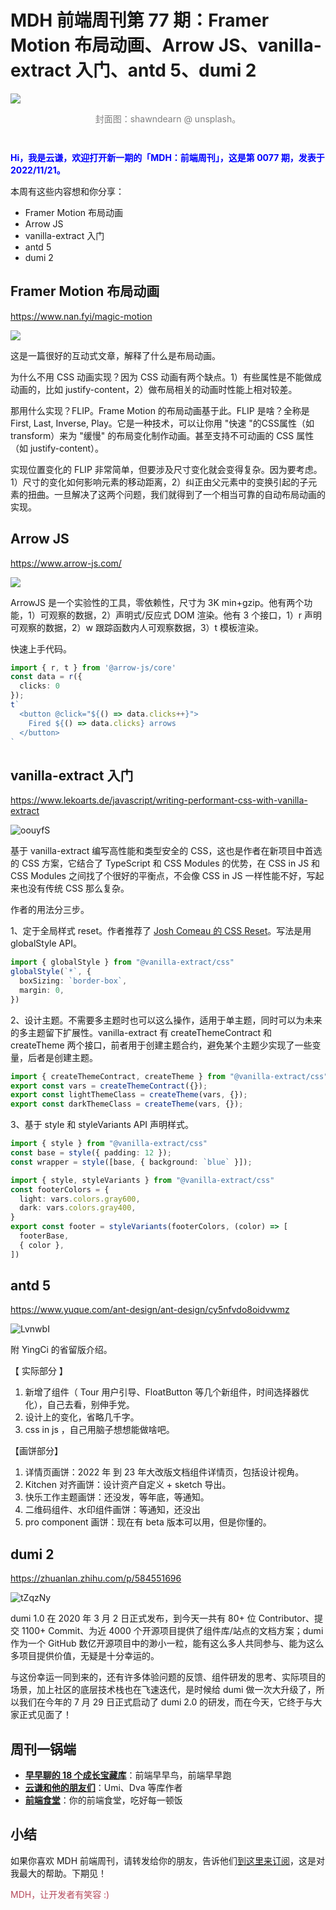 # MDH 前端周刊第 77 期：Framer Motion 布局动画、Arrow JS、vanilla-extract 入门、antd 5、dumi 2

<img src="https://image-1256177414.cos.ap-shanghai.myqcloud.com/uPic/shawn-dearn-sgY1DaqB8AU-unsplash.jpg" style="margin:0;padding:0;vertical-align:middle;" />

<p style="color:gray;text-align:center;margin-bottom:3em;">封面图：shawndearn @ unsplash。</p>

<p style="color:blue;font-weight:bold;">Hi，我是云谦，欢迎打开新一期的「MDH：前端周刊」，这是第 0077 期，发表于 2022/11/21。</p>

本周有这些内容想和你分享：

- Framer Motion 布局动画
- Arrow JS
- vanilla-extract 入门
- antd 5
- dumi 2

## Framer Motion 布局动画
https://www.nan.fyi/magic-motion

![](https://image-1256177414.cos.ap-shanghai.myqcloud.com/picgo/20221118232813.png)

这是一篇很好的互动式文章，解释了什么是布局动画。

为什么不用 CSS 动画实现？因为 CSS 动画有两个缺点。1）有些属性是不能做成动画的，比如 justify-content，2）做布局相关的动画时性能上相对较差。

那用什么实现？FLIP。Frame Motion 的布局动画基于此。FLIP 是啥？全称是 First, Last, Inverse, Play。它是一种技术，可以让你用 "快速 "的CSS属性（如transform）来为 "缓慢" 的布局变化制作动画。甚至支持不可动画的 CSS 属性（如 justify-content）。

实现位置变化的 FLIP 非常简单，但要涉及尺寸变化就会变得复杂。因为要考虑。1）尺寸的变化如何影响元素的移动距离，2）纠正由父元素中的变换引起的子元素的扭曲。一旦解决了这两个问题，我们就得到了一个相当可靠的自动布局动画的实现。

## Arrow JS
https://www.arrow-js.com/

![](https://image-1256177414.cos.ap-shanghai.myqcloud.com/picgo/20221119164127.png)

ArrowJS 是一个实验性的工具，零依赖性，尺寸为 3K min+gzip。他有两个功能，1）可观察的数据，2）声明式/反应式 DOM 渲染。他有 3 个接口，1）r 声明可观察的数据，2）w 跟踪函数内人可观察数据，3）t 模板渲染。

快速上手代码。

```ts
import { r, t } from '@arrow-js/core'
const data = r({
  clicks: 0
});
t`
  <button @click="${() => data.clicks++}">
    Fired ${() => data.clicks} arrows
  </button>
`
```

## vanilla-extract 入门
https://www.lekoarts.de/javascript/writing-performant-css-with-vanilla-extract

![oouyfS](https://image-1256177414.cos.ap-shanghai.myqcloud.com/uPic/oouyfS.png)

基于 vanilla-extract 编写高性能和类型安全的 CSS，这也是作者在新项目中首选的 CSS 方案，它结合了 TypeScript 和 CSS Modules 的优势，在 CSS in JS 和 CSS Modules 之间找了个很好的平衡点，不会像 CSS in JS 一样性能不好，写起来也没有传统 CSS 那么复杂。

作者的用法分三步。

1、定于全局样式 reset。作者推荐了 [Josh Comeau 的 CSS Reset](https://www.joshwcomeau.com/css/custom-css-reset/)。写法是用 globalStyle API。

```ts
import { globalStyle } from "@vanilla-extract/css"
globalStyle(`*`, {
  boxSizing: `border-box`,
  margin: 0,
})
```

2、设计主题。不需要多主题时也可以这么操作，适用于单主题，同时可以为未来的多主题留下扩展性。vanilla-extract 有 createThemeContract 和 createTheme 两个接口，前者用于创建主题合约，避免某个主题少实现了一些变量，后者是创建主题。

```ts
import { createThemeContract, createTheme } from "@vanilla-extract/css";
export const vars = createThemeContract({});
export const lightThemeClass = createTheme(vars, {});
export const darkThemeClass = createTheme(vars, {});
```

3、基于 style 和 styleVariants API 声明样式。

```ts
import { style } from "@vanilla-extract/css"
const base = style({ padding: 12 });
const wrapper = style([base, { background: `blue` }]);
```

```ts
import { style, styleVariants } from "@vanilla-extract/css"
const footerColors = {
  light: vars.colors.gray600,
  dark: vars.colors.gray400,
}
export const footer = styleVariants(footerColors, (color) => [
  footerBase,
  { color },
])
```

## antd 5
https://www.yuque.com/ant-design/ant-design/cy5nfvdo8oidvwmz

![LvnwbI](https://image-1256177414.cos.ap-shanghai.myqcloud.com/uPic/LvnwbI.png)

附 YingCi 的省留版介绍。

【 实际部分 】

1. 新增了组件（ Tour 用户引导、FloatButton 等几个新组件，时间选择器优化），自己去看，别伸手党。
2. 设计上的变化，省略几千字。
3. css in js ，自己用脑子想想能做啥吧。

【画饼部分】

1. 详情页画饼：2022 年 到 23 年大改版文档组件详情页，包括设计视角。
2. Kitchen 对齐画饼：设计资产自定义 + sketch 导出。
3. 快乐工作主题画饼：还没发，等年底，等通知。
4. 二维码组件、水印组件画饼：等通知，还没出
5. pro component 画饼：现在有 beta 版本可以用，但是你懂的。

## dumi 2
https://zhuanlan.zhihu.com/p/584551696

![tZqzNy](https://image-1256177414.cos.ap-shanghai.myqcloud.com/uPic/tZqzNy.jpg)

dumi 1.0 在 2020 年 3 月 2 日正式发布，到今天一共有 80+ 位 Contributor、提交 1100+ Commit、为近 4000 个开源项目提供了组件库/站点的文档方案；dumi 作为一个 GitHub 数亿开源项目中的渺小一粒，能有这么多人共同参与、能为这么多项目提供价值，无疑是十分幸运的。

与这份幸运一同到来的，还有许多体验问题的反馈、组件研发的思考、实际项目的场景，加上社区的底层技术栈也在飞速迭代，是时候给 dumi 做一次大升级了，所以我们在今年的 7 月 29 日正式启动了 dumi 2.0 的研发，而在今天，它终于与大家正式见面了！


## 周刊一锅端

- [**早早聊的 18 个成长宝藏库**](https://mp.weixin.qq.com/s/3yLbUwqzSy2gFHXkO0PICg)：前端早早鸟，前端早早跑
- [**云谦和他的朋友们**](https://mp.weixin.qq.com/s/NGux3r0P1JJH_z4-vfeksQ)：Umi、Dva 等库作者
- [**前端食堂**](https://mp.weixin.qq.com/s/86Cz3KUWqutu9J0V4tyabQ)：你的前端食堂，吃好每一顿饭

## 小结

如果你喜欢 MDH 前端周刊，请转发给你的朋友，告诉他们[到这里来订阅](https://mp.weixin.qq.com/s?__biz=MjM5NDgyODI4MQ%3D%3D&mid=2247484802&idx=1&sn=caa84339125510680d435a40280a6600)，这是对我最大的帮助。下期见！

<p style="color:#b5495b;">MDH，让开发者有笑容 :)</p>
